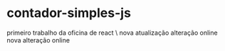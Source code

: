 # contador-simples-js

primeiro trabalho da oficina de react \ nova atualização
alteração online
nova alteração online
